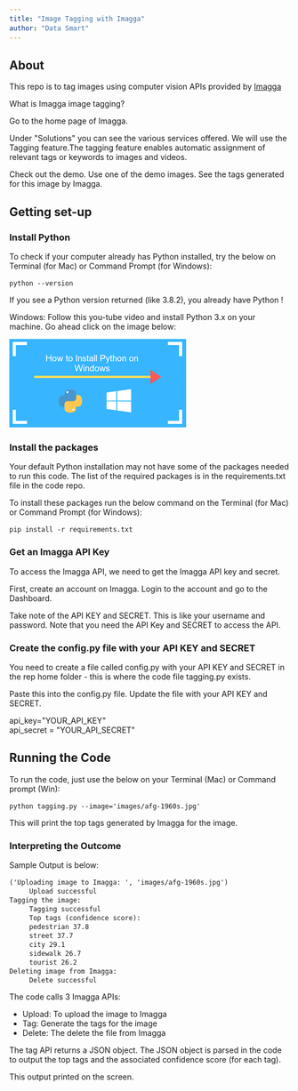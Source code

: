 ```yaml
---
title: "Image Tagging with Imagga"
author: "Data Smart"
---
```



## About

This repo is to tag images using computer vision APIs provided by [Imagga](https://imagga.com/)

What is Imagga image tagging?

Go to the home page of Imagga. 

Under "Solutions" you can see the various services offered. We will use the Tagging feature.The tagging feature enables automatic assignment of relevant tags or keywords to images and videos. 

Check out the demo. Use one of the demo images. See the tags generated for this image by Imagga. 


## Getting set-up 

### Install Python 

To check if your computer already has Python installed, try the below on Terminal (for Mac) or Command Prompt (for Windows):

```
python --version
```

If you see a Python version returned (like 3.8.2), you already have Python !

Windows: Follow this you-tube video and install Python 3.x on your machine. Go ahead click on the image below:

<a href="https://www.youtube.com/watch?v=lnse_uD-MaA" target="_blank"><img src="images/install_python_windows.png" alt="Python for Windows" style="max-width:100%;"></a>


### Install the packages

Your default Python installation may not have some of the packages needed to run this code.  The list of the required packages is in the requirements.txt file in the code repo. 

To install these packages run the below command on the Terminal (for Mac) or Command Prompt (for Windows): 

```
pip install -r requirements.txt
```
### Get an Imagga API Key

To access the Imagga API, we need to get the Imagga API key and secret. 

First, create an account on Imagga. Login to the account and go to the Dashboard. 

Take note of the API KEY and SECRET. This is like your username and password. Note that you need the API Key and SECRET to access the API.

### Create the config.py file with your API KEY and SECRET

You need to create a file called config.py with your API KEY and SECRET in the rep home folder - this is where the code file tagging.py exists. 

Paste this into the config.py file. Update the file with your API KEY and SECRET. 

api_key="YOUR_API_KEY"      
api_secret = "YOUR_API_SECRET"

## Running the Code 

To run the code, just use the below on your Terminal (Mac) or Command prompt (Win):

```
python tagging.py --image='images/afg-1960s.jpg'
```

This will print the top tags generated by Imagga for the image. 

### Interpreting the Outcome 

Sample Output is below: 


```{}
('Uploading image to Imagga: ', 'images/afg-1960s.jpg')
	 Upload successful
Tagging the image:
	 Tagging successful
	 Top tags (confidence score):
	 pedestrian 37.8
	 street 37.7
	 city 29.1
	 sidewalk 26.7
	 tourist 26.2
Deleting image from Imagga:
	 Delete successful
```

The code calls 3 Imagga APIs:
- Upload: To upload the image to Imagga 
- Tag: Generate the tags for the image
- Delete: The delete the file from Imagga 

The tag API returns a JSON object. The JSON object is parsed in the code to output the top tags and the associated confidence score (for each tag). 

This output printed on the screen. 